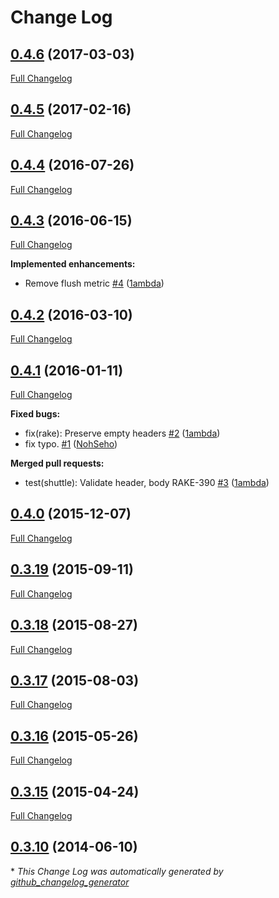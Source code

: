 # Change Log

## [0.4.6](https://github.com/skpdi/rake-android/tree/0.4.6) (2017-03-03)
[Full Changelog](https://github.com/skpdi/rake-android/compare/0.4.5...0.4.6)

## [0.4.5](https://github.com/skpdi/rake-android/tree/0.4.5) (2017-02-16)
[Full Changelog](https://github.com/skpdi/rake-android/compare/0.4.4...0.4.5)

## [0.4.4](https://github.com/skpdi/rake-android/tree/0.4.4) (2016-07-26)
[Full Changelog](https://github.com/skpdi/rake-android/compare/0.4.3...0.4.4)

## [0.4.3](https://github.com/skpdi/rake-android/tree/0.4.3) (2016-06-15)
[Full Changelog](https://github.com/skpdi/rake-android/compare/0.4.2...0.4.3)

**Implemented enhancements:**

- Remove flush metric [\#4](https://github.com/skpdi/rake-android/pull/4) ([1ambda](https://github.com/1ambda))

## [0.4.2](https://github.com/skpdi/rake-android/tree/0.4.2) (2016-03-10)
[Full Changelog](https://github.com/skpdi/rake-android/compare/0.4.1...0.4.2)

## [0.4.1](https://github.com/skpdi/rake-android/tree/0.4.1) (2016-01-11)
[Full Changelog](https://github.com/skpdi/rake-android/compare/0.4.0...0.4.1)

**Fixed bugs:**

- fix\(rake\): Preserve empty headers [\#2](https://github.com/skpdi/rake-android/pull/2) ([1ambda](https://github.com/1ambda))
- fix typo. [\#1](https://github.com/skpdi/rake-android/pull/1) ([NohSeho](https://github.com/NohSeho))

**Merged pull requests:**

- test\(shuttle\): Validate header, body RAKE-390 [\#3](https://github.com/skpdi/rake-android/pull/3) ([1ambda](https://github.com/1ambda))

## [0.4.0](https://github.com/skpdi/rake-android/tree/0.4.0) (2015-12-07)
[Full Changelog](https://github.com/skpdi/rake-android/compare/0.3.19...0.4.0)

## [0.3.19](https://github.com/skpdi/rake-android/tree/0.3.19) (2015-09-11)
[Full Changelog](https://github.com/skpdi/rake-android/compare/0.3.18...0.3.19)

## [0.3.18](https://github.com/skpdi/rake-android/tree/0.3.18) (2015-08-27)
[Full Changelog](https://github.com/skpdi/rake-android/compare/0.3.17...0.3.18)

## [0.3.17](https://github.com/skpdi/rake-android/tree/0.3.17) (2015-08-03)
[Full Changelog](https://github.com/skpdi/rake-android/compare/0.3.16...0.3.17)

## [0.3.16](https://github.com/skpdi/rake-android/tree/0.3.16) (2015-05-26)
[Full Changelog](https://github.com/skpdi/rake-android/compare/0.3.15...0.3.16)

## [0.3.15](https://github.com/skpdi/rake-android/tree/0.3.15) (2015-04-24)
[Full Changelog](https://github.com/skpdi/rake-android/compare/0.3.10...0.3.15)

## [0.3.10](https://github.com/skpdi/rake-android/tree/0.3.10) (2014-06-10)


\* *This Change Log was automatically generated by [github_changelog_generator](https://github.com/skywinder/Github-Changelog-Generator)*
